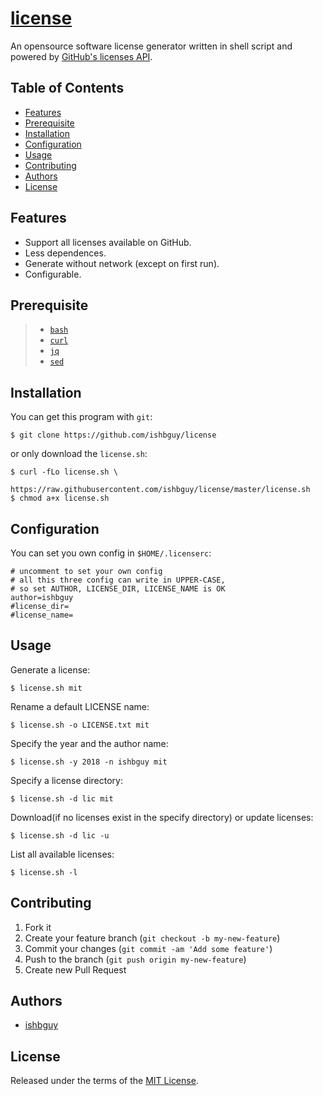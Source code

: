 # [license](https://github.com/ishbguy/license)

An opensource software license generator written in shell script and powered by [GitHub's licenses API](https://developer.github.com/v3/licenses/).

## Table of Contents

+ [Features](#features)
+ [Prerequisite](#prerequisite)
+ [Installation](#installation)
+ [Configuration](#configuration)
+ [Usage](#usage) 
+ [Contributing](#contributing)
+ [Authors](#authors)
+ [License](#license)

## Features

+ Support all licenses available on GitHub.
+ Less dependences.
+ Generate without network (except on first run).
+ Configurable.

## Prerequisite

> + [`bash`](https://www.gnu.org/software/bash/bash.html)
> + [`curl`](https://curl.haxx.se/)
> + [`jq`](https://stedolan.github.io/jq/)
> + [`sed`](https://www.gnu.org/software/sed/)

## Installation

You can get this program with `git`:

```
$ git clone https://github.com/ishbguy/license
```

or only download the `license.sh`:

```
$ curl -fLo license.sh \
         https://raw.githubusercontent.com/ishbguy/license/master/license.sh
$ chmod a+x license.sh
```

## Configuration

You can set you own config in `$HOME/.licenserc`:

```
# uncomment to set your own config
# all this three config can write in UPPER-CASE,
# so set AUTHOR, LICENSE_DIR, LICENSE_NAME is OK
author=ishbguy
#license_dir=
#license_name=
```

## Usage

Generate a license:

```
$ license.sh mit
```

Rename a default LICENSE name:

```
$ license.sh -o LICENSE.txt mit
```

Specify the year and the author name:

```
$ license.sh -y 2018 -n ishbguy mit
```

Specify a license directory:

```
$ license.sh -d lic mit
```

Download(if no licenses exist in the specify directory) or update licenses:

```
$ license.sh -d lic -u
```

List all available licenses:

```
$ license.sh -l
```

## Contributing

1. Fork it
2. Create your feature branch (`git checkout -b my-new-feature`)
3. Commit your changes (`git commit -am 'Add some feature'`)
4. Push to the branch (`git push origin my-new-feature`)
5. Create new Pull Request

## Authors

+ [ishbguy](https://github.com/ishbguy)

## License

Released under the terms of the [MIT License](https://opensource.org/licenses/MIT).
